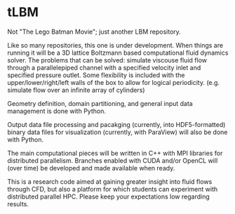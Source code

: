 # tLBM
Not "The Lego Batman Movie"; just another LBM repository.

Like so many repositories, this one is under development.  When things are running it will be a 3D lattice Boltzmann based computational fluid dynamics solver.  The problems that can be solved: simulate viscouse fluid flow through a parallelepiped channel with a specified velocity inlet and specified pressure outlet.  Some flexibility is included with the upper/lower/right/left walls of the box to allow for logical periodicity. (e.g. simulate flow over an infinite array of cylinders)  

Geometry definition, domain partitioning, and general input data management is done with Python.  

Output data file processing and pacakging (currently, into HDF5-formatted) binary data files for visualization (currently, with ParaView) will also be done with Python.

The main computational pieces will be written in C++ with MPI libraries for distributed parallelism.  Branches enabled with CUDA and/or OpenCL will (over time) be developed and made available when ready.

This is a research code aimed at gaining greater insight into fluid flows through CFD, but also a platform for which students can experiment with distributed parallel HPC.  Please keep your expectations low regarding results.
